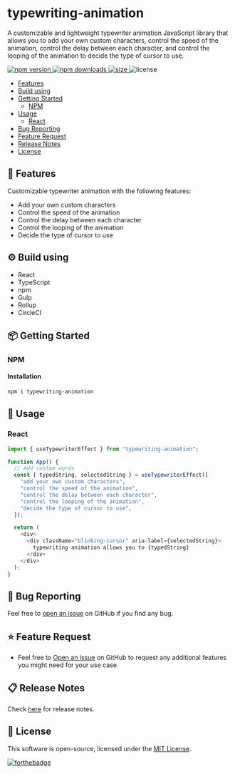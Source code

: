 # typewriting-animation

A customizable and lightweight typewriter animation JavaScript library that allows you to add your own custom characters, control the speed of the animation, control the delay between each character, and control the looping of the animation to decide the type of cursor to use.

<p>
  <a href="https://www.npmjs.com/package/typewriting-animation">
    <img src="https://img.shields.io/npm/v/typewriting-animation?style=flat-square" alt="npm version" />
  </a>
  <a href="https://www.npmjs.com/package/typewriting-animation">
    <img src="https://img.shields.io/npm/dw/typewriting-animation?style=flat-square" alt="npm downloads" />
  </a>
  <a href="https://www.npmjs.com/package/typewriting-animation">
    <img src="https://img.shields.io/bundlephobia/min/typewriting-animation?style=flat-square" alt="size" />
  </a>
    <img src="https://img.shields.io/npm/l/typewriting-animation?style=flat-square" alt="license" />
</p>

- [Features](#features)
- [Build using](#build-using)
- [Getting Started](#getting-started)
  - [NPM](#npm)
- [Usage](#usage)
  - [React](#usage-react)
- [Bug Reporting](#bug-reporting)
- [Feature Request](#feature-request)
- [Release Notes](#release-notes)
- [License](#license)

<a id="features"></a>

## 🚀 Features

Customizable typewriter animation with the following features:

- Add your own custom characters
- Control the speed of the animation
- Control the delay between each character
- Control the looping of the animation
- Decide the type of cursor to use

<a id="build-using"></a>

## ⚙️ Build using

- React
- TypeScript
- npm
- Gulp
- Rollup
- CircleCI

<a id="getting-started"></a>

## 📦 Getting Started

<a id="npm"></a>

### NPM

#### Installation

```bash
npm i typewriting-animation
```

<a id="usage"></a>

## 🔨 Usage

<a id="usage-react"></a>

### React

```javascript
import { useTypewriterEffect } from "typewriting-animation";

function App() {
  // Add custom words
  const { typedString, selectedString } = useTypewriterEffect([
    "add your own custom characters",
    "control the speed of the animation",
    "control the delay between each character",
    "control the looping of the animation",
    "decide the type of cursor to use",
  ]);

  return (
    <div>
      <div className="blinking-cursor" aria-label={selectedString}>
        typewriting-animation allows you to {typedString}
      </div>
    </div>
  );
}
```

<!-- [Example](https://codesandbox.io/s/) -->

<a id="bug-reporting"></a>

## 🐛 Bug Reporting

Feel free to [open an issue](https://github.com/Harshal0902/typewriting-animation/issues) on GitHub if you find any bug.

<a id="feature-request"></a>

## ⭐ Feature Request

- Feel free to [Open an issue](https://github.com/Harshal0902/typewriting-animation/issues) on GitHub to request any additional features you might need for your use case.

<a id="release-notes"></a>

## 📋 Release Notes

Check [here](https://github.com/Harshal0902/typewriting-animation/releases) for release notes.

<a id="license"></a>

## 📜 License

This software is open-source, licensed under the [MIT License](https://github.com/Harshal0902/typewriting-animation/blob/main/LICENSE).

[![forthebadge](https://forthebadge.com/images/badges/built-with-love.svg)](https://github.com/Harshal0902)
